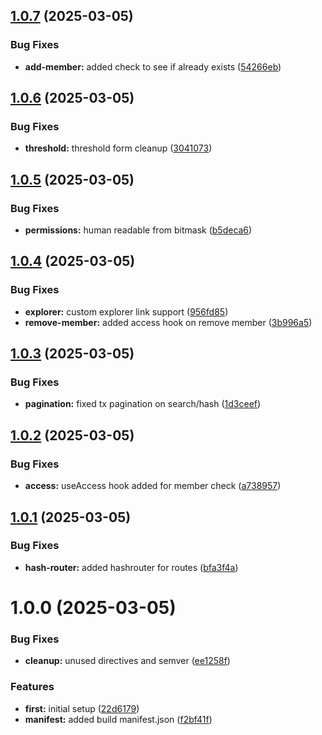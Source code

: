 ## [1.0.7](https://github.com/Squads-Protocol/public-v4-client/compare/v1.0.6...v1.0.7) (2025-03-05)


### Bug Fixes

* **add-member:** added check to see if already exists ([54266eb](https://github.com/Squads-Protocol/public-v4-client/commit/54266ebb3f31fad0f8df562019e9919671abf017))

## [1.0.6](https://github.com/Squads-Protocol/public-v4-client/compare/v1.0.5...v1.0.6) (2025-03-05)


### Bug Fixes

* **threshold:** threshold form cleanup ([3041073](https://github.com/Squads-Protocol/public-v4-client/commit/3041073f2087b75b52beb6dab365e9b8083db1c6))

## [1.0.5](https://github.com/Squads-Protocol/public-v4-client/compare/v1.0.4...v1.0.5) (2025-03-05)


### Bug Fixes

* **permissions:** human readable from bitmask ([b5deca6](https://github.com/Squads-Protocol/public-v4-client/commit/b5deca69dec3313f988207fc07d1e3d3f09525af))

## [1.0.4](https://github.com/Squads-Protocol/public-v4-client/compare/v1.0.3...v1.0.4) (2025-03-05)


### Bug Fixes

* **explorer:** custom explorer link support ([956fd85](https://github.com/Squads-Protocol/public-v4-client/commit/956fd85033679cebaeac95abdac9b7cc01fe6c0d))
* **remove-member:** added access hook on remove member ([3b996a5](https://github.com/Squads-Protocol/public-v4-client/commit/3b996a5396565168b51bc45dd837165a5ffaece2))

## [1.0.3](https://github.com/Squads-Protocol/public-v4-client/compare/v1.0.2...v1.0.3) (2025-03-05)


### Bug Fixes

* **pagination:** fixed tx pagination on search/hash ([1d3ceef](https://github.com/Squads-Protocol/public-v4-client/commit/1d3ceef995fd3bd24bacd20c4e5c29677ad955c8))

## [1.0.2](https://github.com/Squads-Protocol/public-v4-client/compare/v1.0.1...v1.0.2) (2025-03-05)


### Bug Fixes

* **access:** useAccess hook added for member check ([a738957](https://github.com/Squads-Protocol/public-v4-client/commit/a738957f6cca520f4cf20a3847bcc3a0beb1c4df))

## [1.0.1](https://github.com/Squads-Protocol/public-v4-client/compare/v1.0.0...v1.0.1) (2025-03-05)


### Bug Fixes

* **hash-router:** added hashrouter for routes ([bfa3f4a](https://github.com/Squads-Protocol/public-v4-client/commit/bfa3f4a3499c320716a4e37e14c2fcd0c65d3b81))

# 1.0.0 (2025-03-05)


### Bug Fixes

* **cleanup:** unused directives and semver ([ee1258f](https://github.com/Squads-Protocol/public-v4-client/commit/ee1258ffa741a0946475c5f2cc725869e94cead4))


### Features

* **first:** initial setup ([22d6179](https://github.com/Squads-Protocol/public-v4-client/commit/22d61794e69076609667a368b7941a2da9ffa6a0))
* **manifest:** added build manifest.json ([f2bf41f](https://github.com/Squads-Protocol/public-v4-client/commit/f2bf41fd13d7db0c161df5c9ec582e2dd3421c0b))

